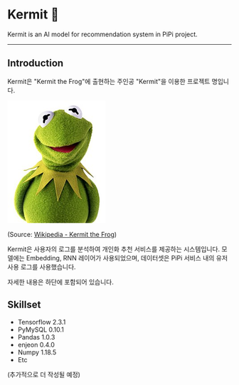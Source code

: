 # Kermit :frog:

Kermit is an AI model for recommendation system in PiPi project.

---

## Introduction

Kermit은 "Kermit the Frog"에 출현하는 주인공 "Kermit"을 이용한 프로젝트 명입니다.

![Kermit](./img/Kermit.jpg)

(Source: [Wikipedia - Kermit the Frog](https://en.wikipedia.org/wiki/Kermit_the_Frog))

Kermit은 사용자의 로그를 분석하여 개인화 추천 서비스를 제공하는 시스템입니다. 모델에는 Embedding, RNN 레이어가 사용되었으며, 데이터셋은 PiPi 서비스 내의 유저 사용 로그를 사용했습니다.

자세한 내용은 하단에 포함되어 있습니다.

## Skillset

- Tensorflow 2.3.1
- PyMySQL 0.10.1
- Pandas 1.0.3
- enjeon 0.4.0
- Numpy 1.18.5
- Etc

(추가적으로 더 작성될 예정)